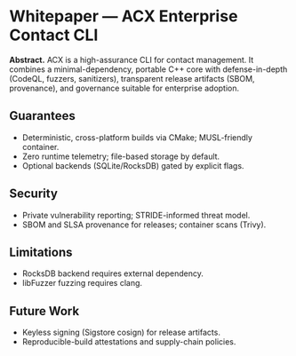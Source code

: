 # Whitepaper — ACX Enterprise Contact CLI

**Abstract.** ACX is a high-assurance CLI for contact management. It combines a minimal-dependency, portable C++ core with defense-in-depth (CodeQL, fuzzers, sanitizers), transparent release artifacts (SBOM, provenance), and governance suitable for enterprise adoption.

## Guarantees
- Deterministic, cross-platform builds via CMake; MUSL-friendly container.
- Zero runtime telemetry; file-based storage by default.
- Optional backends (SQLite/RocksDB) gated by explicit flags.

## Security
- Private vulnerability reporting; STRIDE-informed threat model.
- SBOM and SLSA provenance for releases; container scans (Trivy).

## Limitations
- RocksDB backend requires external dependency.
- libFuzzer fuzzing requires clang.

## Future Work
- Keyless signing (Sigstore cosign) for release artifacts.
- Reproducible-build attestations and supply-chain policies.

